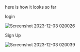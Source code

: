 here is how it looks so far

login 


![Screenshot 2023-12-03 020026](https://github.com/Amjadyabroudi128/pushNotification-/assets/61939508/01aace38-e659-4bda-9c9c-b114a7b3a123)

Sign Up 

![Screenshot 2023-12-03 020039](https://github.com/Amjadyabroudi128/pushNotification-/assets/61939508/c5516295-5737-4212-9a88-9e7e3e69b776)
